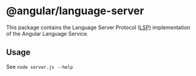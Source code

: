 # @angular/language-server

This package contains the Language Server Protocol ([LSP](https://microsoft.github.io/language-server-protocol/)) implementation of the Angular Language Service.

## Usage

See `node server.js --help`
